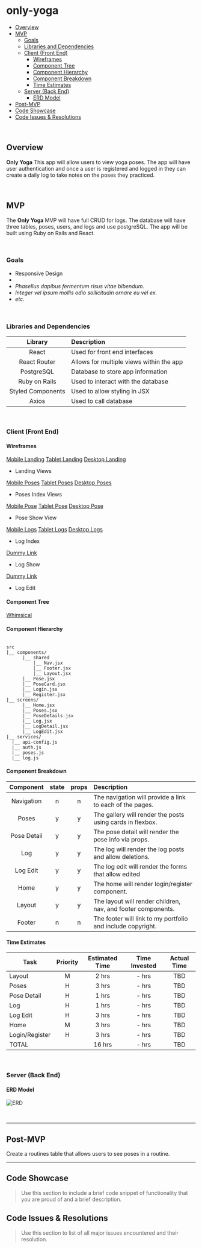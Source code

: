 # only-yoga

- [Overview](#overview)
- [MVP](#mvp)
  - [Goals](#goals)
  - [Libraries and Dependencies](#libraries-and-dependencies)
  - [Client (Front End)](#client-front-end)
    - [Wireframes](#wireframes)
    - [Component Tree](#component-tree)
    - [Component Hierarchy](#component-hierarchy)
    - [Component Breakdown](#component-breakdown)
    - [Time Estimates](#time-estimates)
  - [Server (Back End)](#server-back-end)
    - [ERD Model](#erd-model)
- [Post-MVP](#post-mvp)
- [Code Showcase](#code-showcase)
- [Code Issues & Resolutions](#code-issues--resolutions)

<br>

## Overview

**Only Yoga** This app will allow users to view yoga poses. The app will have user authentication and once a user is registered and logged in they can create a daily log to take notes on the poses they practiced. 


<br>

## MVP

The **Only Yoga** MVP will have full CRUD for logs. The database will have three tables, poses, users, and logs and use postgreSQL. The app will be built using Ruby on Rails and React. 

<br>

### Goals

- Responsive Design
- 
- _Phasellus dapibus fermentum risus vitae bibendum._
- _Integer vel ipsum mollis odio sollicitudin ornare eu vel ex._
- _etc._

<br>

### Libraries and Dependencies

|     Library       | Description                                |
| :--------------:  | :----------------------------------------- |
|      React        | Used for front end interfaces              |
|   React Router    | Allows for multiple views within the app   |
|    PostgreSQL     | Database to store app information          |
|  Ruby on Rails    | Used to interact with the database         |
| Styled Components | Used to allow styling in JSX               |
|      Axios        | Used to call database                      |

<br>

### Client (Front End)

#### Wireframes

[Mobile Landing](https://wireframe.cc/y3BzAh)
[Tablet Landing](https://wireframe.cc/lkQFMo) 
[Desktop Landing](https://wireframe.cc/obOeRV)

- Landing Views

[Mobile Poses](https://wireframe.cc/sPhD6u)
[Tablet Poses](https://wireframe.cc/WwvhLj)
[Desktop Poses](https://wireframe.cc/qLrorX)

- Poses Index Views

[Mobile Pose](https://wireframe.cc/uoFkfW)
[Tablet Pose](https://wireframe.cc/uhEkP2)
[Desktop Pose](https://wireframe.cc/Mf1XH2)

- Pose Show View

[Mobile Logs](https://wireframe.cc/JcoVLW)
[Tablet Logs](https://wireframe.cc/a2cB3J)
[Desktop Logs](https://wireframe.cc/O5egUT)

- Log Index

[Dummy Link](url)

- Log Show

[Dummy Link](url)

- Log Edit

#### Component Tree

[Whimsical](https://whimsical.com/3sVEv8KN8rJmGeDwfUCo6G)

#### Component Hierarchy

``` structure

src
|__ components/
      |__ shared
          |__ Nav.jsx
          |__ Footer.jsx
          |__ Layout.jsx
      |__ Pose.jsx
      |__ PoseCard.jsx
      |__ Login.jsx
      |__ Register.jsx
|__ screens/
      |__ Home.jsx
      |__ Poses.jsx
      |__ PoseDetails.jsx
      |__ Log.jsx
      |__ LogDetail.jsx
      |__ LogEdit.jsx
|__ services/
  |__ api-config.js
  |__ auth.js
  |__ poses.js
  |__ log.js

```

#### Component Breakdown

|  Component   | state | props | Description                                                    |
| :----------: | :---: | :---: | :------------------------------------------------------------- |
|  Navigation  |   n   |   n   | The navigation will provide a link to each of the pages.       |
|    Poses     |   y   |   y   | The gallery will render the posts using cards in flexbox.      |
| Pose Detail  |   y   |   y   | The pose detail will render the pose info via props.           |
|     Log      |   y   |   y   | The log will render the log posts and allow deletions.         |
|   Log Edit   |   y   |   y   | The log edit will render the forms that allow edited           |
|     Home     |   y   |   y   | The home will render login/register component.                 |
|    Layout    |   y   |   y   | The layout will render children, nav, and footer components.   |
|    Footer    |   n   |   n   | The footer will link to my portfolio and include copyright.    |

#### Time Estimates

| Task                | Priority | Estimated Time | Time Invested | Actual Time |
| ------------------- | :------: | :------------: | :-----------: | :---------: |
| Layout         |    M     |     2 hrs      |     - hrs     |     TBD     |
| Poses          |    H     |     3 hrs      |     - hrs     |     TBD     |
| Pose Detail    |    H     |     1 hrs      |     - hrs     |     TBD     |
| Log            |    H     |     1 hrs      |     - hrs     |     TBD     |
| Log Edit       |    H     |     3 hrs      |     - hrs     |     TBD     |
| Home           |    M     |     3 hrs      |     - hrs     |     TBD     |
| Login/Register |    H     |     3 hrs      |     - hrs     |     TBD     |
| TOTAL          |          |     16 hrs     |     - hrs     |     TBD     |


<br>

### Server (Back End)

#### ERD Model

![ERD](https://i.imgur.com/1f7izTc.png)

<br>

***

## Post-MVP

Create a routines table that allows users to see poses in a routine. 

***

## Code Showcase

> Use this section to include a brief code snippet of functionality that you are proud of and a brief description.

## Code Issues & Resolutions

> Use this section to list of all major issues encountered and their resolution.